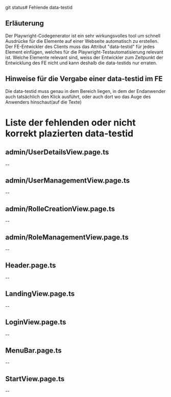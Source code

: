 git status# Fehlende data-testid
## Erläuterung
Der Playwright-Codegenerator ist ein sehr wirkungsvolles tool um schnell Ausdrücke für die Elemente auf einer Webseite automatisch zu erstellen.
Der FE-Entwickler des Clients muss das Attribut "data-testid" für jedes Element einfügen, welches für die Playwright-Testautomatisierung relevant ist.
Welche Elemente relevant sind, weiss der Entwickler zum Zeitpunkt der Entwicklung des FE nicht und kann deshalb die data-testids nur erraten.

## Hinweise für die Vergabe einer data-testid im FE
Die data-testid muss genau in dem Bereich liegen, in dem der Endanwender auch tatsächlich den Klick ausführt, oder auch dort wo das Auge des Anwenders hinschaut(auf die Texte)

# Liste der fehlenden oder nicht korrekt plazierten data-testid
## admin/UserDetailsView.page.ts
--

## admin/UserManagementView.page.ts
--

## admin/RolleCreationView.page.ts
--

## admin/RoleManagementView.page.ts
--

## Header.page.ts
--

## LandingView.page.ts
--

## LoginView.page.ts
--

## MenuBar.page.ts
--

## StartView.page.ts
--